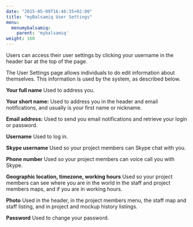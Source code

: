 ```yaml
---
date: "2015-05-09T16:46:35+02:00"
title: "myBalsamiq User Settings"
menu:
  menumybalsamiq:
    parent: 'mybalsamiq'
weight: 160
---
```


Users can access their user settings by clicking your username in the header bar at the top of the page.

The User Settings page allows individuals to do edit information about themselves. This information is used by the system, as described below.

**Your full name**
 Used to address you.

**Your short name:**
 Used to address you in the header and email notifications, and usually is your first name or nickname.

**Email address:**
 Used to send you email notifications and retrieve your login or password.

**Username**
 Used to log in.

**Skype username**
 Used so your project members can Skype chat with you.

**Phone number**
 Used so your project members can voice call you with Skype.

**Geographic location, timezone, working hours**
 Used so your project members can see where you are in the world in the staff and project members maps, and if you are in working hours.

**Photo**
 Used in the header, in the project members menu, the staff map and staff listing, and in project and mockup history listings.

**Password**
 Used to change your password.

